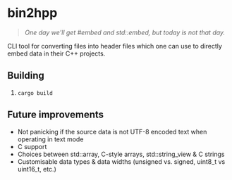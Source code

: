 # bin2hpp

> _One day we'll get #embed and std::embed, but today is not that day._

CLI tool for converting files into header files which one can use to directly embed data in their C++ projects.

## Building

1. `cargo build`

## Future improvements

- Not panicking if the source data is not UTF-8 encoded text when operating in text mode
- C support
- Choices between std::array, C-style arrays, std::string_view & C strings
- Customisable data types & data widths (unsigned vs. signed, uint8_t vs uint16_t, etc.)
